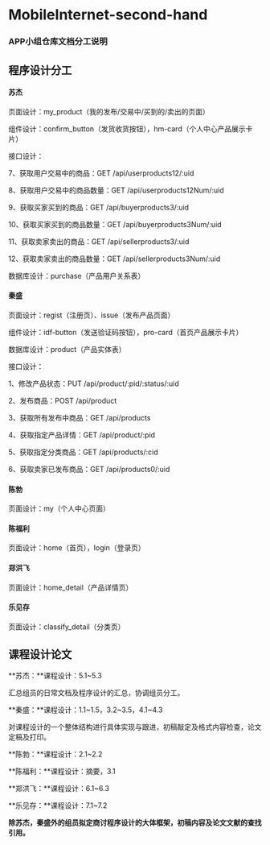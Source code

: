 # MobileInternet-second-hand
### APP小组仓库文档分工说明

## 程序设计分工

#### 苏杰

页面设计：my_product（我的发布/交易中/买到的/卖出的页面）

组件设计：confirm_button（发货收货按钮），hm-card（个人中心产品展示卡片）

接口设计：

7、获取用户交易中的商品：GET /api/userproducts12/:uid

8、获取用户交易中的商品数量：GET /api/userproducts12Num/:uid

9、获取买家买到的商品：GET /api/buyerproducts3/:uid

10、获取买家买到的商品数量：GET /api/buyerproducts3Num/:uid

11、获取卖家卖出的商品：GET /api/sellerproducts3/:uid

12、获取卖家卖出的商品数量：GET /api/sellerproducts3Num/:uid

数据库设计：purchase（产品用户关系表）

#### 秦盛

页面设计：regist（注册页）、issue（发布产品页面）

组件设计：idf-button（发送验证码按钮），pro-card（首页产品展示卡片）

数据库设计：product（产品实体表）

接口设计：

1、修改产品状态：PUT /api/product/:pid/:status/:uid

2、发布商品：POST /api/product

3、获取所有发布中商品：GET /api/products

4、获取指定产品详情：GET /api/product/:pid

5、获取指定分类商品：GET /api/products/:cid

6、获取卖家已发布商品：GET /api/products0/:uid

#### 陈勃

页面设计：my（个人中心页面）

#### 陈福利

页面设计：home（首页），login（登录页）

#### 郑洪飞

页面设计：home_detail（产品详情页）

#### 乐见存

页面设计：classify_detail（分类页）



## 课程设计论文

**苏杰：**课程设计：5.1~5.3 

汇总组员的日常文档及程序设计的汇总，协调组员分工。

**秦盛：**课程设计：1.1~1.5，3.2~3.5，4.1~4.3 

对课程设计的一个整体结构进行具体实现与跟进，初稿敲定及格式内容检查，论文定稿及打印。

**陈勃：**课程设计：2.1~2.2

**陈福利：**课程设计：摘要，3.1

**郑洪飞：**课程设计：6.1~6.3

**乐见存：**课程设计：7.1~7.2

**除苏杰，秦盛外的组员拟定商讨程序设计的大体框架，初稿内容及论文文献的查找引用。**

### 
